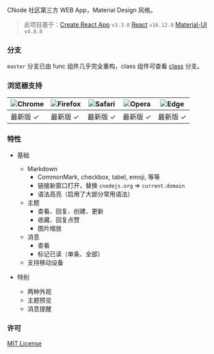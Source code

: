 CNode 社区第三方 WEB App，Material Design 风格。

> 此项目基于：[Create React App](https://github.com/facebook/create-react-app) `v3.3.0` [React](https://github.com/facebook/react/) `v16.12.0` [Material-UI](https://github.com/mui-org/material-ui) `v4.8.0`

### 分支
`master` 分支已由 func 组件几乎完全重构，class 组件可查看 [class](https://github.com/Fansaly/RCNode/tree/class) 分支。

### 浏览器支持
| ![Chrome](https://raw.github.com/alrra/browser-logos/master/src/chrome/chrome_48x48.png) | ![Firefox](https://raw.github.com/alrra/browser-logos/master/src/firefox/firefox_48x48.png) | ![Safari](https://raw.github.com/alrra/browser-logos/master/src/safari/safari_48x48.png) | ![Opera](https://raw.github.com/alrra/browser-logos/master/src/opera/opera_48x48.png) | ![Edge](https://raw.github.com/alrra/browser-logos/master/src/edge/edge_48x48.png) |
| --- | --- | --- | --- | --- |
| 最新版 ✓ | 最新版 ✓ | 最新版 ✓ | 最新版 ✓ | 最新版 ✓ |

### 特性
- 基础
  - Markdown
    - CommonMark, checkbox, tabel, emoji, 等等
    - 链接新窗口打开，替换 `cnodejs.org` => `current.domain`
    - 语法高亮（启用了大部分常用语法）
  - 主题
    - 查看、回复、创建、更新
    - 收藏、回复点赞
    - 图片缩放
  - 消息
    - 查看
    - 标记已读（单条、全部）
  - 支持移动设备

- 特别
  - 两种外观
  - 主题预览
  - 消息提醒

### 许可
[MIT License](https://opensource.org/licenses/MIT)
